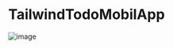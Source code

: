 # TailwindTodoMobilApp

![image](https://user-images.githubusercontent.com/79800238/206538136-6ed2f338-58b3-4c28-a1f0-662fb1689b57.png)
